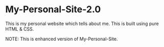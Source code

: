 # My-Personal-Site-2.0

This is my personal website which tells about me. This is built using pure HTML & CSS.

NOTE: This is enhanced version of My-Personal-Site.
